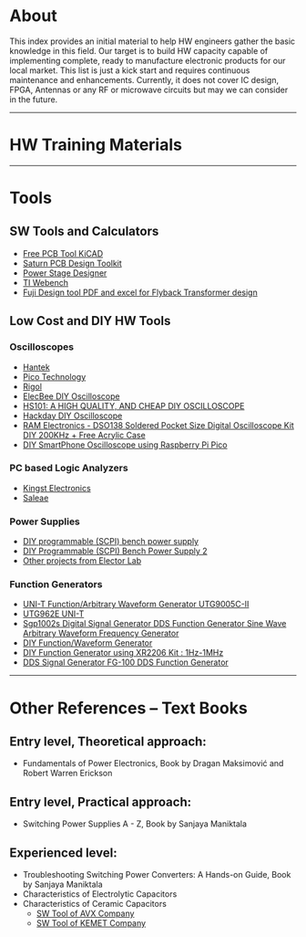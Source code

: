 # About
This index provides an initial material to help HW engineers gather the basic knowledge in this field. Our target is to build HW capacity capable of implementing complete, ready to manufacture electronic products for our local market. This list is just a kick start and requires continuous maintenance and enhancements. Currently, it does not cover IC design, FPGA, Antennas or any RF or microwave circuits but may we can consider in the future. 

---

# HW Training Materials

---

# Tools

## SW Tools and Calculators
- [Free PCB Tool KiCAD](https://www.kicad.org/)
- [Saturn PCB Design Toolkit](https://saturnpcb.com/saturn-pcb-toolkit/)
- [Power Stage Designer](https://www.ti.com/tool/POWERSTAGE-DESIGNER)
- [TI Webench](https://www.ti.com/design-resources/design-tools-simulation/webench-power-designer.html#design)
- [Fuji Design tool PDF and excel for Flyback Transformer design](https://www.fujielectric.com/products/semiconductor/model/power_supply/tool/fly-back_transformer_design.html)

## Low Cost and DIY HW Tools

### Oscilloscopes
- [Hantek](http://www.hantek.com/products/2)
- [Pico Technology](https://www.picotech.com/products/oscilloscope)
- [Rigol](https://int.rigol.com/products/products/oscilloscopes?utm_term=oscilloscope&utm_campaign=ME-IND+-+Search+-+Apr+2022&utm_source=adwords&utm_medium=ppc&hsa_acc=9509525127&hsa_cam=16810194182&hsa_grp=136068874475&hsa_ad=591585992586&hsa_src=g&hsa_tgt=kwd-10588251&hsa_kw=oscilloscope&hsa_mt=b&hsa_net=adwords&hsa_ver=3&gclid=Cj0KCQjw4NujBhC5ARIsAF4Iv6eWLO1vgWMEIsuNne74JdSjPHdCp6xacS0FsMADCK49ayBDLkIA92AaAgyhEALw_wcB)
- [ElecBee DIY Oscilloscope](https://www.elecbee.com/en-29604-NEW-13805K-DSO138-mini-200KHz-Digital-Oscilloscope-SMD-Soldered-Version-DC3-5V-6V?network=g&campaign=18719854073&adgroup=140153146062&creative=630917925115&keyword=&target=aud-694973216325:pla-296303633664&matchtype=&devicemodel=&placement=&feeditemid=&adpostition=&gclid=Cj0KCQjw4NujBhC5ARIsAF4Iv6fvqBPvDQlfno9dGjP22y8i63a_1WlHou4TBRp44PSo-O0XAmtUEg4aAgskEALw_wcB)
- [HS101: A HIGH QUALITY, AND CHEAP DIY OSCILLOSCOPE](https://www.electronics-lab.com/project/hs101-high-quality-cheap-diy-oscilloscope/)
- [Hackday DIY Oscilloscope](https://hackaday.com/tag/diy-oscilloscope/)
- [RAM Electronics - DSO138 Soldered Pocket Size Digital Oscilloscope Kit DIY 200KHz + Free Acrylic Case](https://ram-e-shop.com/product/kit-dso138-oscilloscope/)
- [DIY SmartPhone Oscilloscope using Raspberry Pi Pico](https://how2electronics.com/diy-smartphone-oscilloscope-using-raspberry-pi-pico/)


### PC based Logic Analyzers
- [Kingst Electronics](http://www.qdkingst.com/en)
- [Saleae ](https://www.saleae.com/)

### Power Supplies
- [DIY programmable (SCPI) bench power supply](https://www.elektormagazine.com/labs/diy-programmable-scpi-bench-power-supply)
- [DIY Programmable (SCPI) Bench Power Supply 2](https://www.hackster.io/prasimix/diy-programmable-scpi-bench-power-supply-5e59d5)
- [Other projects from Elector Lab](https://www.elektormagazine.com/labs/)

### Function Generators
- [UNI-T Function/Arbitrary Waveform Generator UTG9005C-II](https://www.amazon.eg/-/en/Function-Arbitrary-Waveform-Generator-UTG9005C-II/dp/B0B7NVMR4R/ref=sr_1_10?adgrpid=131712090867&hvadid=554889746820&hvdev=c&hvlocphy=9073656&hvnetw=g&hvqmt=e&hvrand=7197550487641385584&hvtargid=kwd-314913006841&hydadcr=9784_2188516&keywords=function+generator+diy&qid=1685541196&sr=8-10)
- [UTG962E UNI-T](https://www.tme.eu/eg/en/details/utg962e/generators-and-frequency-meters/uni-t/?brutto=1&currency=USD&gclid=Cj0KCQjw4NujBhC5ARIsAF4Iv6c7v8TgQnvI0ZCCeRXmKy8r9DZpTtiprUMEGRLbxDqd2rS0n4oomUgaAlJhEALw_wcB)
- [Sgp1002s Digital Signal Generator DDS Function Generator Sine Wave Arbitrary Waveform Frequency Generator](https://www.elecbee.com/en-29536-SGP1002S-Digital-Signal-Generator-DDS-Function-Generator-Sine-Wave-Arbitrary-Waveform-Frequency-Generator?network=g&campaign=18719854073&adgroup=140153146062&creative=630917925115&keyword=&target=aud-384004394606:pla-296303633664&matchtype=&devicemodel=&placement=&feeditemid=&adpostition=&gclid=Cj0KCQjw4NujBhC5ARIsAF4Iv6dzto7_-zCS30vkYAsWuyPP3kOK1htdGxmD4Dnk3I6ijCdSNVstgE8aAsrgEALw_wcB)
- [DIY Function/Waveform Generator](https://www.instructables.com/DIY-FunctionWaveform-Generator/)
- [DIY Function Generator using XR2206 Kit : 1Hz-1MHz](https://how2electronics.com/diy-function-generator-using-xr2206-kit-1hz-1mhz/)
- [DDS Signal Generator FG-100 DDS Function Generator](https://www.amazon.eg/-/en/DDS-Signal-Generator-FG-100-Function/dp/B091D8GCS5/ref=sr_1_8?adgrpid=131712090867&hvadid=554889746820&hvdev=c&hvlocphy=9073656&hvnetw=g&hvqmt=e&hvrand=7197550487641385584&hvtargid=kwd-314913006841&hydadcr=9784_2188516&keywords=function+generator+diy&qid=1685541051&sr=8-8)


---

# Other References – Text Books

## Entry level, Theoretical approach: 
- Fundamentals of Power Electronics, Book by Dragan Maksimović and Robert Warren Erickson

## Entry level, Practical approach: 
- Switching Power Supplies A - Z, Book by Sanjaya Maniktala

## Experienced level:
- Troubleshooting Switching Power Converters: A Hands-on Guide, Book by Sanjaya Maniktala
- Characteristics of Electrolytic Capacitors
- Characteristics of Ceramic Capacitors
    - [SW Tool of AVX Company](https://spicat.kyocera-avx.com/mlcc)
    - [SW Tool of KEMET Company](https://ksim3.kemet.com/capacitor-simulation)
